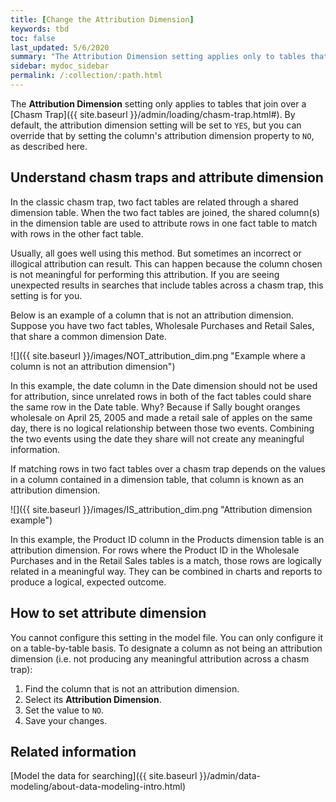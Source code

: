 ```yaml
---
title: [Change the Attribution Dimension]
keywords: tbd
toc: false
last_updated: 5/6/2020
summary: "The Attribution Dimension setting applies only to tables that are related through a chasm trap. If your schema does not include these, you can ignore this setting."
sidebar: mydoc_sidebar
permalink: /:collection/:path.html
---
```


The **Attribution Dimension** setting only applies to tables that join over a
[Chasm Trap]({{ site.baseurl }}/admin/loading/chasm-trap.html#). By default, the attribution dimension
setting will be set to `YES`, but you can override that by setting the column's
attribution dimension property to `NO`, as described here.

## Understand chasm traps and attribute dimension

In the classic chasm trap, two fact tables are related through a shared dimension
table. When the two fact tables are joined, the shared column(s) in the
dimension table are used to attribute rows in one fact table to match with rows
in the other fact table.

Usually, all goes well using this method. But sometimes an incorrect or
illogical attribution can result. This can happen because the column chosen is
not meaningful for performing this attribution. If you are seeing unexpected
results in searches that include tables across a chasm trap, this setting is for
you.

Below is an example of a column that is not an attribution dimension. Suppose you have two fact tables, Wholesale Purchases and Retail Sales, that share a common dimension Date.

![]({{ site.baseurl }}/images/NOT_attribution_dim.png "Example where a column is not an attribution dimension")

In this example, the date column in the Date dimension should not be used for
attribution, since unrelated rows in both of the fact tables could share the
same row in the Date table. Why? Because if Sally bought oranges wholesale on
April 25, 2005 and made a retail sale of apples on the same day, there is no
logical relationship between those two events. Combining the two events using
the date they share will not create any meaningful information.


If matching rows in two fact tables over a chasm trap depends on the values in a
column contained in a dimension table, that column is known as an attribution
dimension.

![]({{ site.baseurl }}/images/IS_attribution_dim.png "Attribution dimension example")


In this example, the Product ID column in the Products dimension table is an
attribution dimension. For rows where the Product ID in the Wholesale Purchases
and in the Retail Sales tables is a match, those rows are logically related in a
meaningful way. They can be combined in charts and reports to produce a logical,
expected outcome.

## How to set attribute dimension

You cannot configure this setting in the model file. You can only configure it
on a table-by-table basis. To designate a column as not being an attribution
dimension (i.e. not producing any meaningful attribution across a chasm trap):

1. Find the column that is not an attribution dimension.
2. Select its **Attribution Dimension**.
3. Set the value to `NO`.
4. Save your changes.


## Related information  

[Model the data for searching]({{ site.baseurl }}/admin/data-modeling/about-data-modeling-intro.html)
